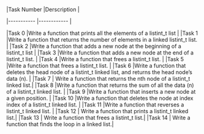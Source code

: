 |Task Number |Derscription | 

|----------- |------------ |

|Task 0 |Write a function that prints all the elements of a listint_t list |
|Task 1 |Write a function that returns the number of elements in a linked listint_t list. |
|Task 2 |Write a function that adds a new node at the beginning of a listint_t list |
|Task 3 |Write a function that adds a new node at the end of a listint_t list. |
|Task 4 |Write a function that frees a listint_t list. |
|Task 5 |Write a function that frees a listint_t list. |
|Task 6 |Write a function that deletes the head node of a listint_t linked list, and returns the head node’s data (n). |
|Task 7 | Write a function that returns the nth node of a listint_t linked list.|
|Task 8 |Write a function that returns the sum of all the data (n) of a listint_t linked list. |
|Task 9 |Write a function that inserts a new node at a given position. |
|Task 10 |Write a function that deletes the node at index index of a listint_t linked list. |
|Task 11 |Write a function that reverses a listint_t linked list. |
|Task 12 | Write a function that prints a listint_t linked list.|
|Task 13 | Write a function that frees a listint_t list.|
|Task 14 | Write a function that finds the loop in a linked list.|
